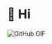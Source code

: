 # 👋 Hi

![GitHub GIF](https://media.giphy.com/media/26zzgaDnp9HgPX1uw/giphy.gif "GitHub Profile GIF")

<!---
yCark/yCark is a ✨ special ✨ repository because its `README.md` (this file) appears on your GitHub profile.
You can click the Preview link to take a look at your changes.
--->
